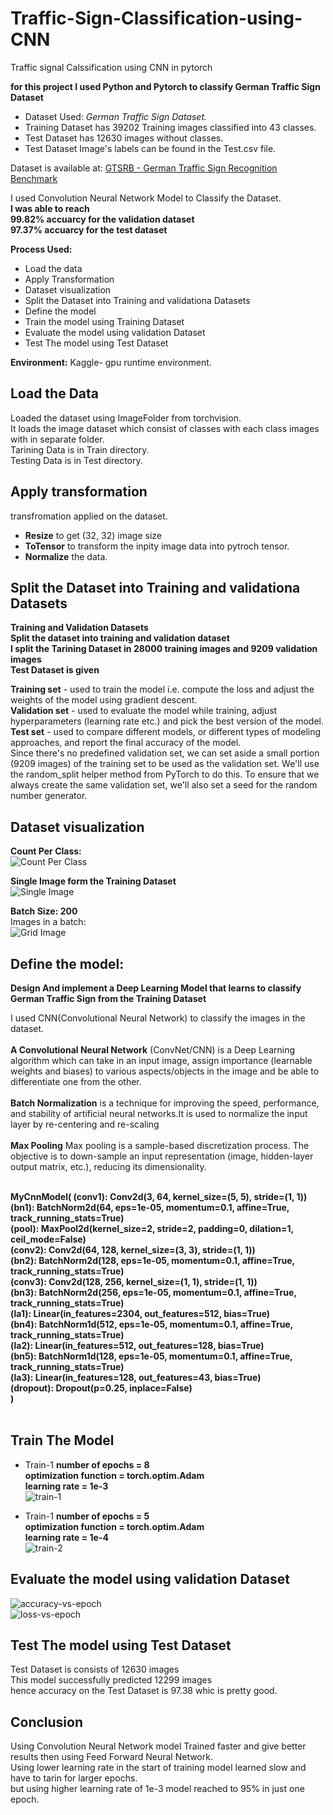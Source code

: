 # Traffic-Sign-Classification-using-CNN
Traffic signal Calssification using CNN in pytorch

**for this project I used Python and Pytorch to classify German Traffic Sign Dataset**
* Dataset Used: *German Traffic Sign Dataset.*
* Training Dataset has 39202 Training images classified into 43 classes.
* Test Dataset has 12630 images without classes.
* Test Dataset Image's labels can be found in the Test.csv file.

Dataset is available at: [GTSRB - German Traffic Sign Recognition Benchmark](https://www.kaggle.com/meowmeowmeowmeowmeow/gtsrb-german-traffic-sign)

I used Convolution Neural Network Model to Classify the Dataset.<br>
**I was able to reach**<br>
**99.82% accuarcy for the validation dataset**<br>
**97.37% accuarcy for the test dataset**<br>

**Process Used:**
* Load the data
* Apply Transformation
* Dataset visualization
* Split the Dataset into Training and validationa Datasets
* Define the model
* Train the model using Training Dataset
* Evaluate the model using validation Dataset 
* Test The model using Test Dataset

**Environment:**
Kaggle- gpu runtime environment. 

## Load the Data
Loaded the dataset using ImageFolder from torchvision.<br>
It loads the image dataset which consist of classes with each class images with in separate folder.<br>
Tarining Data is in Train directory.<br>
Testing Data is in Test directory.<br>


## Apply transformation
transfromation applied on the dataset.<br>

* **Resize** to get (32, 32) image size<br>
* **ToTensor** to transform the inpity image data into pytroch tensor.<br>
* **Normalize** the data.<br>


## Split the Dataset into Training and validationa Datasets

**Training and Validation Datasets**<br>
**Split the dataset into training and validation dataset**<br>
**I split the Tarining Dataset in 28000 training images and 9209 validation images**<br>
**Test Dataset is given**<br>

**Training set** - used to train the model i.e. compute the loss and adjust the weights of the model using gradient descent.<br>
**Validation set** - used to evaluate the model while training, adjust hyperparameters (learning rate etc.) and pick the best version of the model.<br>
**Test set** - used to compare different models, or different types of modeling approaches, and report the final accuracy of the model.<br>
Since there's no predefined validation set, we can set aside a small portion (9209 images) of the training set to be used as the validation set. We'll use the random_split helper method from PyTorch to do this. To ensure that we always create the same validation set, we'll also set a seed for the random number generator.<br>


## Dataset visualization
**Count Per Class:**<br>
![Count Per Class](https://raw.githubusercontent.com/shahzaibahmad3/Traffic-Sign-Classification-using-CNN/master/countperclass.PNG)

**Single Image form the Training Dataset**<br>
![Single Image](https://raw.githubusercontent.com/shahzaibahmad3/Traffic-Sign-Classification-using-CNN/master/singleimage.PNG)

**Batch Size: 200**<br>
Images in a batch:<br>
![Grid Image](https://raw.githubusercontent.com/shahzaibahmad3/Traffic-Sign-Classification-using-CNN/master/gridimage.PNG)


## Define the model:

**Design And implement a Deep Learning Model that learns to classify German Traffic Sign from the Training Dataset**<br>

I used CNN(Convolutional Neural Network) to classify the images in the dataset.<br><br>
**A Convolutional Neural Network** (ConvNet/CNN) is a Deep Learning algorithm which can take in an input image, assign importance (learnable weights and biases) to various aspects/objects in the image and be able to differentiate one from the other.<br><br>
**Batch Normalization** is a technique for improving the speed, performance, and stability of artificial neural networks.It is used to normalize the input layer by re-centering and re-scaling<br><br>
**Max Pooling** Max pooling is a sample-based discretization process. The objective is to down-sample an input representation (image, hidden-layer output matrix, etc.), reducing its dimensionality.<br><br>

**MyCnnModel(
  (conv1): Conv2d(3, 64, kernel_size=(5, 5), stride=(1, 1))<br>
  (bn1): BatchNorm2d(64, eps=1e-05, momentum=0.1, affine=True, track_running_stats=True)<br>
  (pool): MaxPool2d(kernel_size=2, stride=2, padding=0, dilation=1, ceil_mode=False)<br>
  (conv2): Conv2d(64, 128, kernel_size=(3, 3), stride=(1, 1))<br>
  (bn2): BatchNorm2d(128, eps=1e-05, momentum=0.1, affine=True, track_running_stats=True)<br>
  (conv3): Conv2d(128, 256, kernel_size=(1, 1), stride=(1, 1))<br>
  (bn3): BatchNorm2d(256, eps=1e-05, momentum=0.1, affine=True, track_running_stats=True)<br>
  (la1): Linear(in_features=2304, out_features=512, bias=True)<br>
  (bn4): BatchNorm1d(512, eps=1e-05, momentum=0.1, affine=True, track_running_stats=True)<br>
  (la2): Linear(in_features=512, out_features=128, bias=True)<br>
  (bn5): BatchNorm1d(128, eps=1e-05, momentum=0.1, affine=True, track_running_stats=True)<br>
  (la3): Linear(in_features=128, out_features=43, bias=True)<br>
  (dropout): Dropout(p=0.25, inplace=False)<br>
)**<br>
<br>

## Train The Model
* Train-1
**number of epochs = 8<br>
optimization function = torch.optim.Adam<br>
learning rate = 1e-3<br>**
![train-1](https://raw.githubusercontent.com/shahzaibahmad3/Traffic-Sign-Classification-using-CNN/master/train1.PNG)


* Train-1
**number of epochs = 5<br>
optimization function = torch.optim.Adam<br>
learning rate = 1e-4<br>**
![train-2](https://raw.githubusercontent.com/shahzaibahmad3/Traffic-Sign-Classification-using-CNN/master/train2.PNG)


## Evaluate the model using validation Dataset 
![accuracy-vs-epoch](https://raw.githubusercontent.com/shahzaibahmad3/Traffic-Sign-Classification-using-CNN/master/accvsepoch.PNG)
<br>
![loss-vs-epoch](https://raw.githubusercontent.com/shahzaibahmad3/Traffic-Sign-Classification-using-CNN/master/lossvsapoch.PNG)


## Test The model using Test Dataset
Test Dataset is consists of 12630 images<br>
This model successfully predicted 12299 images<br>
hence accuracy on the Test Dataset is 97.38 whic is pretty good.

## Conclusion
Using Convolution Neural Network model Trained faster and give better results then using Feed Forward Neural Network.<br>
Using lower learning rate in the start of training model learned slow and have to tarin for larger epochs.<br>
but using higher learning rate of 1e-3 model reached to 95% in just one epoch.<br>

